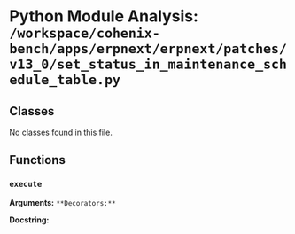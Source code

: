 # Python Module Analysis: `/workspace/cohenix-bench/apps/erpnext/erpnext/patches/v13_0/set_status_in_maintenance_schedule_table.py`

## Classes

No classes found in this file.


## Functions

### `execute`
**Arguments:** ``
**Decorators:** ``

**Docstring:**
```

```

